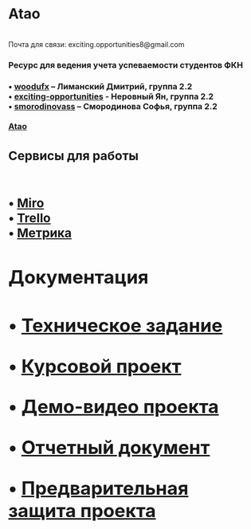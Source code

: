 <h1>Atao</h1>
<br/>
Почта для связи: exciting.opportunities8@gmail.com

<h3>Ресурс для ведения учета успеваемости студентов ФКН<h3/>
• <a href="https://github.com/woodufx">woodufx<a/> – Лиманский Дмитрий, группа 2.2
<br/>
• <a href="https://github.com/exciting-opportunities">exciting-opportunities<a/> - Неровный Ян, группа 2.2
<br/>
• <a href="https://github.com/smorodinovass">smorodinovass<a/> – Смородинова Софья, группа 2.2
<br/>
   <br/>
   <a href="http://atao.edu.xsph.ru/">Atao<a/>
<br/>
<h2>Сервисы для работы<h2/>
<br/>
• <a href="https://miro.com/app/board/o9J_lNx0O6E=/">Miro<a/>
<br/>
• <a href="https://trello.com/b/IJLMYNFk/csf-atao">Trello<a/>
<br/>
• <a href="https://metrika.yandex.ru/dashboard?group=week&period=year&id=81295342">Метрика<a/>

   <h2>Документация<h2/>

• <a href="https://github.com/exciting-opportunities/Atao/blob/main/Documents/%D0%A2%D0%B5%D1%85%D0%BD%D0%B8%D1%87%D0%B5%D1%81%D0%BA%D0%BE%D0%B5%20%D0%B7%D0%B0%D0%B4%D0%B0%D0%BD%D0%B8%D0%B5.pdf">Техническое задание<a/>
<br/>

• <a href="https://github.com/exciting-opportunities/Atao/blob/main/Documents/%D0%9A%D1%83%D1%80%D1%81%D0%BE%D0%B2%D0%BE%D0%B9%20%D0%BF%D1%80%D0%BE%D0%B5%D0%BA%D1%82%20Atao.pdf">Курсовой проект<a/>

• <a href="https://drive.google.com/file/d/1asAhPKTx7DcHPOC_dCV0hxw5cTuU1wym/view?usp=sharing">Демо-видео проекта<a/>

      
• <a href="https://github.com/exciting-opportunities/Atao/blob/main/Documents/Отчетный%20документ%20АТАО.pdf">Отчетный документ<a/>

• <a href="https://drive.google.com/file/d/1ZKDXMgbPPaY0Q4hEi1HTIrpp1iZ4HMPq/view?usp=sharing">Предварительная защита проекта<a/>
